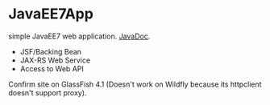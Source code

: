 # JavaEE7App
simple JavaEE7 web application. [JavaDoc](http://icoxfog417.github.io/JavaEE7App/).

* JSF/Backing Bean
* JAX-RS Web Service
* Access to Web API

Confirm site on GlassFish 4.1 (Doesn't work on Wildfly because its httpclient doesn't support proxy).  
